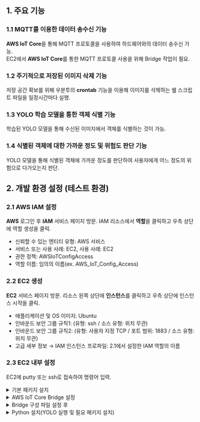 ## 1. 주요 기능
### 1.1 MQTT를 이용한 데이터 송수신 기능
**AWS IoT Core**을 통해 MQTT 프로토콜을 사용하여 하드웨어와의 데이터 송수신 가능.<br>
EC2에서 **AWS IoT Core**를 통한 MQTT 프로토콜 사용을 위해 Bridge 작업이 필요.

### 1.2 주기적으로 저장된 이미지 삭제 기능
저장 공간 확보를 위해 우분투의 **crontab** 기능을 이용해 이미지를 삭제하는 쉘 스크립트 파일을 일정시간마다 실행.

### 1.3 YOLO 학습 모델을 통한 객체 식별 기능
학습된 YOLO 모델을 통해 수신된 이미지에서 객체를 식별하는 것이 가능.

### 1.4 식별된 객체에 대한 가까운 정도 및 위험도 판단 기능
YOLO 모델을 통해 식별된 객체에 가까운 정도를 판단하여 사용자에게 어느 정도의 위험으로 다가오는지 판단.

## 2. 개발 환경 설정 (테스트 환경)
### 2.1 AWS IAM 설정
**AWS** 로그인 후 **IAM** 서비스 페이지 방문.
IAM 리소스에서 **역할**을 클릭하고 우측 상단에 역할 생성을 클릭.
- 신뢰할 수 있는 엔티티 유형: AWS 서비스
- 서비스 또는 사용 사례: EC2, 사용 사례: EC2
- 권한 정책: AWSIoTConfigAccess
- 역할 이름: 임의의 이름(ex. AWS_IoT_Config_Access)

### 2.2 EC2 생성
**EC2** 서비스 페이지 방문.
리소스 왼쪽 상단에 **인스턴스**를 클릭하고 우측 상단에 인스턴스 시작을 클릭.
- 애플리케이션 및 OS 이미지: Ubuntu
- 인바운드 보안 그룹 규칙1: (유형: ssh / 소스 유형: 위치 무관)
- 인바운드 보안 그룹 규칙2: (유형: 사용자 지정 TCP / 포트 범위: 1883 / 소스 유형: 위치 무관)
- 고급 세부 정보 → IAM 인스턴스 프로파일: 2.1에서 설정한 IAM 역할의 이름

### 2.3 EC2 내부 설정
EC2에 putty 또는 ssh로 접속하여 명령어 입력.

<details>
    <summary>기본 패키지 설치</summary> 
  
    # 최신 버전의 Mosquitto가 포함된 저장소 목록 및 패키지 목록을 업데이트
    sudo apt-add-repository ppa:mosquitto-dev/mosquitto-ppa
    sudo apt-get update

    # Mosquitto Broker, Client 그리고 AWS CLI 설치
    sudo apt-get install mosquitto
    sudo apt-get install mosquitto-clients
    sudo apt install awscli
<details>
    <summary>AWS CLI 설치가 안될 경우</summary> 

    sudo apt-get install zip unzip
    curl "https://awscli.amazonaws.com/awscli-exe-linux-x86_64.zip" -o "awscliv2.zip"
    unzip awscliv2.zip
    sudo ./aws/install
</details>
</details>

<details>
    <summary>AWS IoT Core Bridge 설정</summary> 

    # 입력 시 나오는 항목 중 Default region name을 제외하고는 모두 비우고 Enter, Default region name에는 현재 EC2의 리전 명 입력(ex. ap-northeast-2)
    aws configure
    
    # Bridge에 대한 IAM 정책 설정
    aws iot create-policy --policy-name bridgeMQTT --policy-document '{"Version": "2012-10-17","Statement": [{"Effect": "Allow","Action": "iot:*","Resource": "*"}]}'

    # Mosquitto 디렉토리로 이동 및 Amazon Root CA 인증서 다운
    cd /etc/mosquitto/certs/
    sudo wget https://www.amazontrust.com/repository/AmazonRootCA1.pem -O rootCA.pem

    # 공개 인증서 및 키 생성, 명령어의 마지막 부분에 현재 EC2의 리전 명 입력 / 명령어 입력 시 나오는 문구 중 CertificationARN의 경우 바로 아래 명령어에서 사용하니 메모장에 기록
    sudo aws iot create-keys-and-certificate --set-as-active --certificate-pem-outfile cert.crt --private-key-outfile private.key --public-key-outfile public.key --region <리전 명>

    # IoT 정책을 인증서에 첨부, 바로 위 명령어의 결과로 나온 CertificationARN을 첨부 (ex. arn:aws:iot:<리전 명>:XXXXXX....)
    aws iot attach-principal-policy --policy-name bridgeMQTT --principal <certificate ARN>

    # 권한 설정
    sudo chmod 644 private.key
    sudo chmod 644 cert.crt
</details>

<details>
    <summary>Bridge 구성 파일 설정 후 </summary> 

    # AWS IoT Core ATS 엔드포인트를 받는 명령어, bridge.conf에 적어야 하므로 메모장에 기록
    aws iot describe-endpoint --endpoint-type iot:Data-ATS

    # bridge.conf 생성하고 작성(아래 bridge.conf 작성 내용 참고해서 작성)
    sudo nano /etc/mosquitto/conf.d/bridge.conf

    # bridge.conf 작성 완료 후 Mosquitto 재시작
    sudo service mosquitto restart

<details>
    <summary>bridge.conf 작성 내용</summary> 
    그대로 복사해서 붙여놓고 내용 수정하여 사용
    
    # ============================================================
    # Bridge to AWS IOT
    # ============================================================

    connection awsiot

    address <AWS IoT Core ATS 엔드포인트>:8883

    # Specifying which topics are bridged and in what fashion
    topic esp32/cam_0 both 1
    topic esp32/cam_1 both 1
    topic esp32cam/processed both 1
    topic esp32cam/status both 1
    
    # Setting protocol version explicitly
    bridge_protocol_version mqttv311
    bridge_insecure false

    # Bridge connection name and MQTT client Id, enabling the connection automatically when the broker starts.
    cleansession true
    clientid bridgeawsiot
    start_type automatic
    notifications false
    log_type all

    # ============================================================
    # Certificate based SSL/TLS support
    # ============================================================

    #Path to the rootCA
    bridge_cafile /etc/mosquitto/certs/rootCA.pem

    # Path to the PEM encoded client certificate
    bridge_certfile /etc/mosquitto/certs/cert.crt

    # Path to the PEM encoded client private key
    bridge_keyfile /etc/mosquitto/certs/private.key

    #END of bridge.conf
</details>
</details>

<details>
    <summary>Python 설치(YOLO 실행 및 필요 패키지 설치)</summary> 

    sudo apt install python3
    sudo apt install python3-pip

    sudo apt install python3.12-venv
    python3 -m venv myenv
    source myenv/bin/activate

    pip install paho.mqtt
    pip install Pillow
    pip install opencv-python

    sudo apt update
    sudo apt install -y libgl1
    pip install ultralytics
    pip install filterpy
</details>

